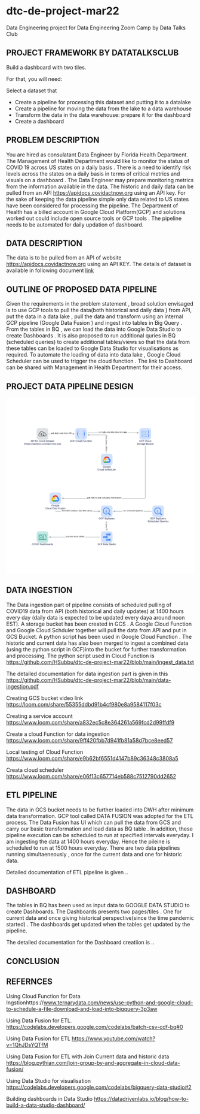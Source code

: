 # dtc-de-project-mar22
Data Engineering project for Data Engineering Zoom Camp by Data Talks Club

## PROJECT FRAMEWORK BY DATATALKSCLUB
Build a dashboard with two tiles.

For that, you will need:

Select a dataset that 
* Create a pipeline for processing this dataset and putting it to a datalake
* Create a pipeline for moving the data from the lake to a data warehouse
* Transform the data in the data warehouse: prepare it for the dashboard
* Create a dashboard

## PROBLEM DESCRIPTION

You are hired as consulatant Data Engineer by Florida Health Department. The Management of Health Department would like to monitor the status of COVID 19 across US states on a daily basis . There is a need to identify risk levels across the states on a daily basis in terms of critical metrics and visuals on a dashboard . The Data Engineer may prepare monitoring metrics from the information available in the data. The historic and daily data can be pulled from an API https://apidocs.covidactnow.org using an API key. For the sake of keeping the data pipeline simple only data related to US states have been considered for processing the pipeline. The Department of Health has a billed account in Google Cloud Platform(GCP) and solutions worked out could include open source tools or GCP tools . The pipeline needs to be automated for daily updation of dashboard. 

## DATA DESCRIPTION

The data is to be pulled from an API of website https://apidocs.covidactnow.org using an API KEY. The details of dataset is available in following document
[link](https://github.com/HSubbu/dtc-de-project-mar22/blob/main/data-description.pdf)

## OUTLINE OF PROPOSED DATA PIPELINE 

Given the requirements in the problem statement , broad solution envisaged is to use GCP tools to pull the data(both historical and daily data ) from API, put the data in a data lake , pull the data and transform using an internal GCP pipeline (Google Data Fusion ) and ingest into tables in Big Query . From the tables in BQ , we can load the data into Google Data Studio to create Dashboards . It is also proposed to run additional quries in BQ (scheduled queries) to create additional tables/views so that the data from these tables can be loaded to Google Data Studio for visualisations as required. To automate the loading of data into data lake , Google Cloud Scheduler can be used to trigger the cloud function . The link to Dashboard can be shared with Management in Health Department for their access. 

## PROJECT DATA PIPELINE DESIGN 

![alt text](https://github.com/HSubbu/dtc-de-project-mar22/blob/main/dtc-de-project.png)

## DATA INGESTION 
The Data ingestion part of pipeline consists of scheduled pulling of COVID19 data from API (both historical and daily updates) at 1400 hours every day (daily data is expected to be updated every daya around noon EST). A storage bucket has been created in GCS . A Google Cloud Function and Google Cloud Schduler together will pull the data from API and put in GCS Bucket. A python script has been used in Google Cloud Function .  The historic and current data has also been merged to ingest a combined data (using the python script in GCF)into the bucket for further transformation and processing. The python script used in Cloud Function is https://github.com/HSubbu/dtc-de-project-mar22/blob/main/ingest_data.txt 

The detailed documentation for data ingestion part is given in this https://github.com/HSubbu/dtc-de-project-mar22/blob/main/data-ingestion.pdf

Creating GCS bucket video link https://loom.com/share/55355ddbd91b4cf980e8a9584117f03c 

Creating a service account https://www.loom.com/share/a832ec5c8e364261a569fcd2d99ffdf9

Create a cloud Function for data ingestion https://www.loom.com/share/9ff420fbb7d941fb81a58d7bce8eed57

Local testing of Cloud Function https://www.loom.com/share/e9b62bf6551d4147b89c36348c3808a5

Creata cloud scheduler https://www.loom.com/share/e06f13c657714eb588c7512790dd2652

## ETL PIPELINE 
The data in GCS bucket needs to be further loaded into DWH after minimum data transformation. GCP tool called DATA FUSION was adopted for the ETL process. The Data Fusion has UI which can pull the data from GCS and carry our basic transformation and load data as BQ table . In addition, these pipeline execution can be scheduled to run at specified intervals everyday. I am ingesting the data at 1400 hours everyday. Hence the pileine is scheduled to run at 1500 hours everyday. There are two data pipelines running simultaeneously , once for the current data and one for historic data. 

Detailed documentation of ETL pipeline is given ..

## DASHBOARD
The tables in BQ has been used as input data to GOOGLE DATA STUDIO to create Dashboards. The Dashboards presents two pages/tiles . One for current data and once giving historical perspective(since the time pandemic started) . The dashboards get updated when the tables get updated by the pipeline. 

The detailed documentation for the Dashboard creatiion is ..
## CONCLUSION

## REFERNCES

Using Cloud Function for Data Ingstionhttps://www.ternarydata.com/news/use-python-and-google-cloud-to-schedule-a-file-download-and-load-into-bigquery-3p3aw

Using Data Fusion for ETL. https://codelabs.developers.google.com/codelabs/batch-csv-cdf-bq#0

Using Data Fusion for ETL https://www.youtube.com/watch?v=1QhJDsYQTfM 

Using Data Fusion for ETL with Join Current data and historic data https://blog.pythian.com/join-group-by-and-aggregate-in-cloud-data-fusion/

Using Data Studio for visualisation https://codelabs.developers.google.com/codelabs/bigquery-data-studio#2

Building dashboards in Data Studio https://datadrivenlabs.io/blog/how-to-build-a-data-studio-dashboard/
